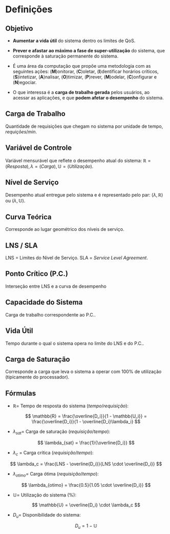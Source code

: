 # **Definições**

## **Objetivo**

- **Aumentar a vida útil** do sistema dentro os limites de QoS.
	
- **Prever e afastar ao máximo a fase de super-utilização** do sistema, que corresponde à saturação permanente do sistema.
	
- É uma área da computação que propõe uma metodologia com as seguintes ações: (**M**)onitorar, (**C**)oletar, (**I**)dentificar horários críticos, (**S**)intetizar, (**A**)nalisar, (**O**)timizar, (**P**)rever, (**M**)odelar, (**C**)onfigurar e (**N**)egociar.
	
- O que interessa é a **carga de trabalho gerada** pelos usuários, ao acessar as aplicações, e que **podem afetar o desempenho** do sistema.

## **Carga de Trabalho**

Quantidade de requisições que chegam no sistema por unidade de tempo, $requições/min$.

## **Variável de Controle**

Variável mensurável que reflete o desempenho atual do sistema: $\mathbb{R} = (Resposta) , \lambda = (Carga), \mathbb{U} = (Utilização)$.

## **Nível de Serviço**

Desempenho atual entregue pelo sistema e é representado pelo par: $(\lambda, \mathbb{R})$ ou $(\lambda, \mathbb{U})$.

## **Curva Teórica**

Corresponde ao lugar geométrico dos níveis de serviço.

## **LNS / SLA**

LNS = Limites do Nível de Serviço.
SLA = *Service Level Agreement*.

## **Ponto Crítico (P.C.)**

Interseção entre LNS e a curva de desempenho

## **Capacidade do Sistema**

Carga de trabalho correspondente ao P.C..

## **Vida Útil**

Tempo durante o qual o sistema opera no limite do LNS e do P.C..

## **Carga de Saturação**

Corresponde a carga que leva o sistema a operar com 100% de utilização (tipicamente do processador).

## **Fórmulas**

- $\mathbb{R} =$ Tempo de resposta do sistema ($tempo/requisição$): 

$$
\mathbb{R} = \frac{\overline{D_i}}{1 - \mathbb{U_i}} = \frac{\overline{D_i}}{1 - \overline{D_i}\lambda_i}
$$

- $\lambda_{sat} =$ Carga de saturação ($requisição/tempo$):

$$
\lambda_{sat} = \frac{1}{\overline{D_i}}
$$

- $\lambda_c$ = Carga crítica ($requisição/tempo$):

$$
\lambda_c = \frac{LNS - \overline{D_i}}{LNS \cdot \overline{D_i}}
$$

- $\lambda_{otimo} =$ Carga ótima ($requisição/tempo$):

$$
\lambda_{otimo} = \frac{0.5}{1.05 \cdot \overline{D_i}}
$$

- $\mathbb{U} =$ Utilização do sistema ($\%$):

$$
\mathbb{U} = \overline{D_i} \cdot \lambda_c
$$

- $D_u =$ Disponibilidade do sistema:

$$
D_u = 1 - \mathbb{U}
$$

